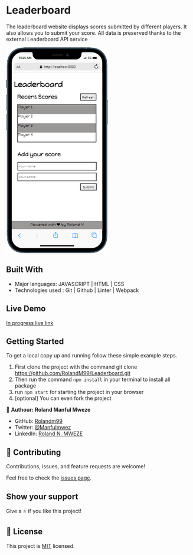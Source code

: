#  Leaderboard

The leaderboard website displays scores submitted by different players. It also allows you to submit your score. All data is preserved thanks to the external Leaderboard API service

![screenshot](./screenshot.png)

## Built With

- Major languages: JAVASCRIPT | HTML | CSS 
- Technologies used : Git | Github | Linter | Webpack

## Live Demo

[In progress live link](https://rolandm99.github.io/Leaderboard/)


## Getting Started

To get a local copy up and running follow these simple example steps.

1. First clone the project with the command git clone https://github.com/RolandM99/Leaderboard.git
2. Then run the command `npm install` in your terminal to install all package
3. run `npm start` for starting the project in your browser
4. [optional] You can even fork the project


👤 **Authour:** **Roland Manful Mweze**

- GitHub: [Rolandm99](https://github.com/RolandM99)
- Twitter: [@Manfulmwez](https://twitter.com/ManfulMwez)
- LinkedIn: [Roland N. MWEZE](https://www.linkedin.com/in/roland-n-mweze-8b1045189/)

## 🤝 Contributing

Contributions, issues, and feature requests are welcome!

Feel free to check the [issues page](../../issues/).

## Show your support

Give a ⭐️ if you like this project!

## 📝 License

This project is [MIT](./MIT.md) licensed.

